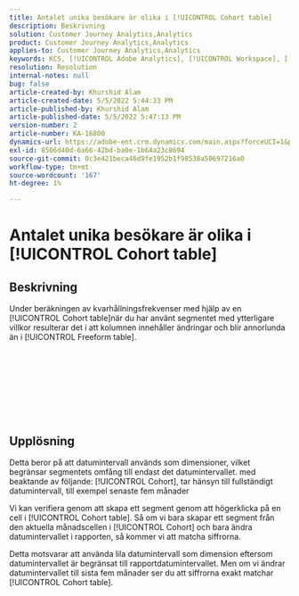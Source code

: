 ```yaml
---
title: Antalet unika besökare är olika i [!UICONTROL Cohort table]
description: Beskrivning
solution: Customer Journey Analytics,Analytics
product: Customer Journey Analytics,Analytics
applies-to: Customer Journey Analytics,Analytics
keywords: KCS, [!UICONTROL Adobe Analytics], [!UICONTROL Workspace], [!UICONTROL Cohort]
resolution: Resolution
internal-notes: null
bug: false
article-created-by: Khurshid Alam
article-created-date: 5/5/2022 5:44:33 PM
article-published-by: Khurshid Alam
article-published-date: 5/5/2022 5:47:13 PM
version-number: 2
article-number: KA-16800
dynamics-url: https://adobe-ent.crm.dynamics.com/main.aspx?forceUCI=1&pagetype=entityrecord&etn=knowledgearticle&id=7dc72e01-9bcc-ec11-a7b5-6045bd00dbbc
exl-id: 8506d40d-6a66-42bd-ba0e-1b64a23c8694
source-git-commit: 0c3e421beca46d9fe1952b1f98538a50697216a0
workflow-type: tm+mt
source-wordcount: '167'
ht-degree: 1%

---
```


# Antalet unika besökare är olika i [!UICONTROL Cohort table]

## Beskrivning


Under beräkningen av kvarhållningsfrekvenser med hjälp av en [!UICONTROL Cohort table]när du har använt segmentet med ytterligare villkor resulterar det i att kolumnen innehåller ändringar och blir annorlunda än i [!UICONTROL Freeform table].
<br><br><br><br> <br><br> <br><br><br>

## Upplösning


Detta beror på att datumintervall används som dimensioner, vilket begränsar segmentets omfång till endast det datumintervallet. med beaktande av följande: [!UICONTROL Cohort], tar hänsyn till fullständigt datumintervall, till exempel senaste fem månader

Vi kan verifiera genom att skapa ett segment genom att högerklicka på en cell i [!UICONTROL Cohort table]. Så om vi bara skapar ett segment från den aktuella månadscellen i [!UICONTROL Cohort] och bara ändra datumintervallet i rapporten, så kommer vi att matcha siffrorna.

Detta motsvarar att använda lila datumintervall som dimension eftersom datumintervallet är begränsat till rapportdatumintervallet. Men om vi ändrar datumintervallet till sista fem månader ser du att siffrorna exakt matchar [!UICONTROL Cohort table].
